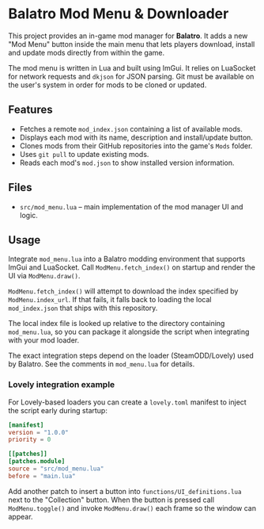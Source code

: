 # Balatro Mod Menu & Downloader

This project provides an in-game mod manager for **Balatro**. It adds a new
"Mod Menu" button inside the main menu that lets players download, install and
update mods directly from within the game.

The mod menu is written in Lua and built using ImGui. It relies on
LuaSocket for network requests and `dkjson` for JSON parsing. Git must be
available on the user's system in order for mods to be cloned or updated.

## Features

- Fetches a remote `mod_index.json` containing a list of available mods.
- Displays each mod with its name, description and install/update button.
- Clones mods from their GitHub repositories into the game's `Mods` folder.
- Uses `git pull` to update existing mods.
- Reads each mod's `mod.json` to show installed version information.

## Files

- `src/mod_menu.lua` – main implementation of the mod manager UI and logic.

## Usage

Integrate `mod_menu.lua` into a Balatro modding environment that supports
ImGui and LuaSocket. Call `ModMenu.fetch_index()` on startup and render the UI
via `ModMenu.draw()`.

`ModMenu.fetch_index()` will attempt to download the index specified by
`ModMenu.index_url`. If that fails, it falls back to loading the local
`mod_index.json` that ships with this repository.

The local index file is looked up relative to the directory containing
`mod_menu.lua`, so you can package it alongside the script when integrating
with your mod loader.

The exact integration steps depend on the loader (SteamODD/Lovely) used by
Balatro. See the comments in `mod_menu.lua` for details.

### Lovely integration example

For Lovely-based loaders you can create a `lovely.toml` manifest to inject the
script early during startup:

```toml
[manifest]
version = "1.0.0"
priority = 0

[[patches]]
[patches.module]
source = "src/mod_menu.lua"
before = "main.lua"
```

Add another patch to insert a button into `functions/UI_definitions.lua` next to
the "Collection" button. When the button is pressed call `ModMenu.toggle()` and
invoke `ModMenu.draw()` each frame so the window can appear.

